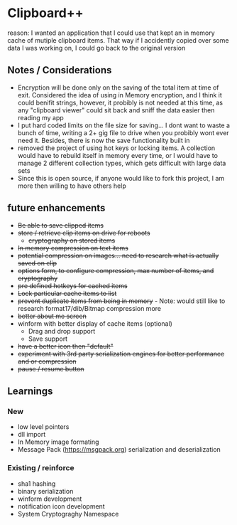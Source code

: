 # Clipboard++

reason: I wanted an application that I could use that kept an in memory cache of mutiple clipboard items. That way if I accidently copied over some data I was working on, I could go back to the original version

## Notes / Considerations
* Encryption will be done only on the saving of the total item at time of exit. Considered the idea of using in Memory encryption, and I think it could benifit strings, however, it probibly is not needed at this time, as any "clipboard viewer" could sit back and sniff the data easier then reading my app
* I put hard coded limits on the file size for saving... I dont want to waste a bunch of time, writing a 2+ gig file to drive when you probibly wont ever need it. Besides, there is now the save functionality built in
* removed the project of using hot keys or locking items. A collection would have to rebuild itself in memory every time, or I would have to manage 2 different collection types, which gets difficult with large data sets
* Since this is open source, if anyone would like to fork this project, I am more then willing to have others help

## future enhancements
* ~~Be able to save clipped items~~
* ~~store / retrieve clip items on drive for reboots~~
  * ~~cryptography on stored items~~
* ~~In memory compression on text items~~
* ~~potential compression on images... need to research what is actually saved on clip~~
* ~~options form, to configure compression, max number of items, and cryptography~~
* ~~pre defined hotkeys for cached items~~
* ~~Lock particular cache items to list~~
* ~~prevent duplicate items from being in memory~~ - Note: would still like to research format17/dib/Bitmap compression more
* ~~better about me screen~~
* winform with better display of cache items (optional)
  * Drag and drop support
  * Save support
* ~~have a better icon then "default"~~
* ~~experiment with 3rd party serialization engines for better performance and or compression~~
* ~~pause / resume button~~

## Learnings

### New
* low level pointers
* dll import
* In Memory image formating
* Message Pack  (https://msgpack.org) serialization and deserialization


### Existing / reinforce
* sha1 hashing
* binary serialization
* winform development
* notification icon development
* System Cryptograghy Namespace

